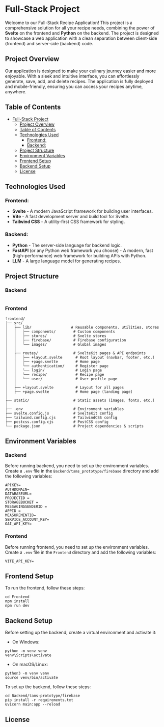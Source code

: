 # Full-Stack Project

Welcome to our Full-Stack Recipe Application! This project is a comprehensive solution for all your recipe needs, combining the power of **Svelte** on the frontend and **Python** on the backend. The project is designed to showcase a web application with a clean separation between client-side (frontend) and server-side (backend) code.

## Project Overview

Our application is designed to make your culinary journey easier and more enjoyable. With a sleek and intuitive interface, you can effortlessly generate, save, add, and delete recipes. The application is fully deployed and mobile-friendly, ensuring you can access your recipes anytime, anywhere.

## Table of Contents
- [Full-Stack Project](#full-stack-project)
  - [Project Overview](#project-overview)
  - [Table of Contents](#table-of-contents)
  - [Technologies Used](#technologies-used)
    - [Frontend:](#frontend)
    - [Backend:](#backend)
  - [Project Structure](#project-structure)
  - [Environment Variables](#environment-variables)
  - [Frontend Setup](#frontend-setup)
  - [Backend Setup](#backend-setup)
  - [License](#license)

## Technologies Used

### Frontend:
- **Svelte** - A modern JavaScript framework for building user interfaces.
- **Vite** - A fast development server and build tool for Svelte.
- **Tailwind CSS** - A utility-first CSS framework for styling.

### Backend:
- **Python** - The server-side language for backend logic.
- **FastAPI** (or any Python web framework you choose) - A modern, fast (high-performance) web framework for building APIs with Python.
- **LLM** - A large language model for generating recipes.

## Project Structure

### Backend
```

```
### Frontend
```
frontend/
│── src/
│   ├── lib/                  # Reusable components, utilities, stores
│   │   ├── components/        # Custom components
│   │   ├── stores/            # Svelte stores
│   │   ├── firebase/          # Firebase configuration
│   │   └── images/            # Global images
│   │
│   ├── routes/                # SvelteKit pages & API endpoints
│   │   ├── +layout.svelte      # Root layout (navbar, footer, etc.)
│   │   ├── +page.svelte        # Home page
│   │   └── authentication/     # Register page
│   │   └── login/              # Login page
│   │   └── recipe/             # Recipe page
│   │   └── user/               # User profile page
│   │
│   ├── +layout.svelte          # Layout for all pages
│   ├── +page.svelte            # Home page (landing page)
│
├── static/                    # Static assets (images, fonts, etc.)
│
├── .env                       # Environment variables
├── svelte.config.js           # SvelteKit config
├── tailwind.config.cjs        # TailwindCSS config
├── postcss.config.cjs         # PostCSS config
└── package.json               # Project dependencies & scripts
```


## Environment Variables
### Backend
Before running backend, you need to set up the environment variables. Create a `.env` file in the `Backend/tams_prototype/firebase` directory and add the following variables:
```
APIKEY=
AUTHDOMAIN=
DATABASEURL=
PROJECTID =
STORAGEBUCKET =
MESSAGINGSENDERID =
APPID =
MEASUREMENTID=
SERVICE_ACCOUNT_KEY=
OAI_API_KEY=
```

### Frontend
Before running frontend, you need to set up the environment variables. Create a `.env` file in the `Frontend` directory and add the following variables:
```
VITE_API_KEY=
```

## Frontend Setup

To run the frontend, follow these steps:
```
cd Frontend
npm install
npm run dev
```
## Backend Setup
Before setting up the backend, create a virtual environment and activate it:
* On Windows:
```
python -m venv venv
venv\Scripts\activate
```

* On macOS/Linux:
```
python3 -m venv venv
source venv/bin/activate 
```  

To set up the backend, follow these steps:
```
cd Backend/tams-prototype/firebase
pip install -r requirements.txt
uvicorn main:app --reload

```


## License
